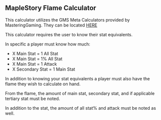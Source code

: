 ## MapleStory Flame Calculator

This calculator utilizes the GMS Meta Calculators provided by MasteringGaming.
They can be located [HERE](tinyurl.com/maplestorycalculators)

This calculator requires the user to know their stat equivalents.

In specific a player must know how much:
* X Main Stat =  1 All Stat
* X Main Stat = 1% All Stat
* X Main Stat = 1 Attack
* X Secondary Stat = 1 Main Stat

In addition to knowing your stat equivalents a player must also have the flame they wish to calculate on hand.


From the flame, the amount of main stat, secondary stat, and if applicable tertiary stat must be noted.

In addition to the stat, the amount of all stat% and attack must be noted as well.
